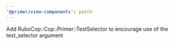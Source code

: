 ```yaml
---
'@primer/view-components': patch
---
```


Add RuboCop::Cop::Primer::TestSelector to encourage use of the test_selector argument

